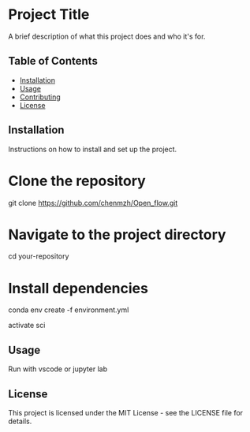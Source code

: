 # Project Title

A brief description of what this project does and who it's for.

## Table of Contents

- [Installation](#installation)
- [Usage](#usage)
- [Contributing](#contributing)
- [License](#license)

## Installation

Instructions on how to install and set up the project.


# Clone the repository
git clone https://github.com/chenmzh/Open_flow.git

# Navigate to the project directory
cd your-repository

# Install dependencies
conda env create -f environment.yml

activate sci

## Usage
Run with vscode or jupyter lab

## License
This project is licensed under the MIT License - see the LICENSE file for details.

